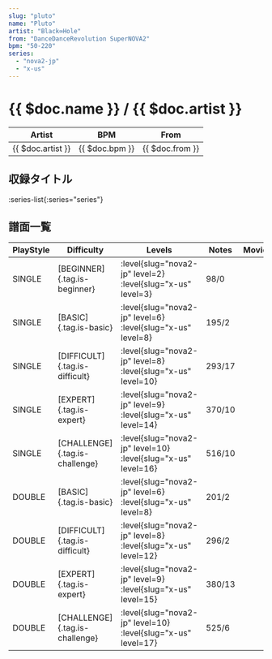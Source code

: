 ```yaml
---
slug: "pluto"
name: "Pluto"
artist: "Black∞Hole"
from: "DanceDanceRevolution SuperNOVA2"
bpm: "50-220"
series:
  - "nova2-jp"
  - "x-us"
---
```


# {{ $doc.name }} / {{ $doc.artist }}

|Artist|BPM|From|
|------|---|----|
|{{ $doc.artist }}|{{ $doc.bpm }}|{{ $doc.from }}|

## 収録タイトル

:series-list{:series="series"}

## 譜面一覧

|PlayStyle|Difficulty|Levels|Notes|Movie|
|---------|----------|------|-----|-----|
|SINGLE|[BEGINNER]{.tag.is-beginner}|<div class="field is-grouped is-grouped-multiline"> :level{slug="nova2-jp" level=2} :level{slug="x-us" level=3}</div>|98/0||
|SINGLE|[BASIC]{.tag.is-basic}|<div class="field is-grouped is-grouped-multiline"> :level{slug="nova2-jp" level=6} :level{slug="x-us" level=8}</div>|195/2||
|SINGLE|[DIFFICULT]{.tag.is-difficult}|<div class="field is-grouped is-grouped-multiline"> :level{slug="nova2-jp" level=8} :level{slug="x-us" level=10}</div>|293/17||
|SINGLE|[EXPERT]{.tag.is-expert}|<div class="field is-grouped is-grouped-multiline"> :level{slug="nova2-jp" level=9} :level{slug="x-us" level=14}</div>|370/10||
|SINGLE|[CHALLENGE]{.tag.is-challenge}|<div class="field is-grouped is-grouped-multiline"> :level{slug="nova2-jp" level=10} :level{slug="x-us" level=16}</div>|516/10||
|DOUBLE|[BASIC]{.tag.is-basic}|<div class="field is-grouped is-grouped-multiline"> :level{slug="nova2-jp" level=6} :level{slug="x-us" level=8}</div>|201/2||
|DOUBLE|[DIFFICULT]{.tag.is-difficult}|<div class="field is-grouped is-grouped-multiline"> :level{slug="nova2-jp" level=8} :level{slug="x-us" level=12}</div>|296/2||
|DOUBLE|[EXPERT]{.tag.is-expert}|<div class="field is-grouped is-grouped-multiline"> :level{slug="nova2-jp" level=9} :level{slug="x-us" level=15}</div>|380/13||
|DOUBLE|[CHALLENGE]{.tag.is-challenge}|<div class="field is-grouped is-grouped-multiline"> :level{slug="nova2-jp" level=10} :level{slug="x-us" level=17}</div>|525/6||
